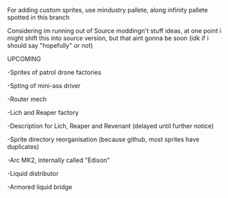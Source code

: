 
For adding custom sprites, use mindustry pallete, along infinity pallete spotted in this branch

Considering im running out of Source moddingn't stuff ideas, at one point i might shift this into source version, but that aint gonna be soon (idk if i should say "hopefully" or not)

UPCOMING

-Sprites of patrol drone factories

-Spting of mini-ass driver

-Router mech

-Lich and Reaper factory

-Description for Lich, Reaper and Revenant (delayed until further notice)

-Sprite directory reorganisation (because github, most sprites have duplicates)

-Arc MK2, internally called "Edison"

-Liquid distributor

-Armored liquid bridge
